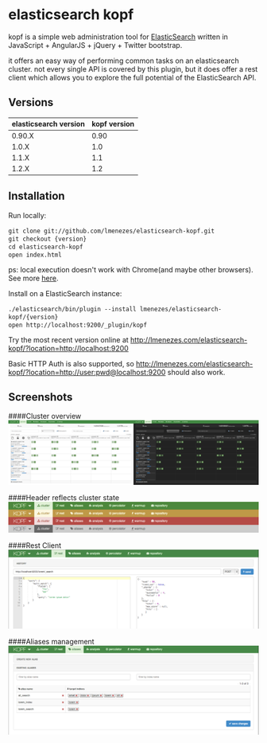 elasticsearch kopf
=======================

kopf is a simple web administration tool for [ElasticSearch](http://elasticsearch.org) written in JavaScript + AngularJS + jQuery + Twitter bootstrap.

it offers an easy way of performing common tasks on an elasticsearch cluster. not every single API is covered by this plugin, but it does offer a rest client which allows you to explore the full potential of the ElasticSearch API.

Versions
------------

| elasticsearch version | kopf version |
| --------------------- | ------------ |
| 0.90.X                | 0.90         |
| 1.0.X                 | 1.0          |
| 1.1.X                 | 1.1          |
| 1.2.X                 | 1.2          |

Installation
------------

Run locally:

    git clone git://github.com/lmenezes/elasticsearch-kopf.git
    git checkout {version}
    cd elasticsearch-kopf
    open index.html
    
ps: local execution doesn't work with Chrome(and maybe other browsers). See more [here](http://docs.angularjs.org/api/ng.directive:ngInclude).


Install on a ElasticSearch instance:

    ./elasticsearch/bin/plugin --install lmenezes/elasticsearch-kopf/{version}
    open http://localhost:9200/_plugin/kopf
    

Try the most recent version online at http://lmenezes.com/elasticsearch-kopf/?location=http://localhost:9200

Basic HTTP Auth is also supported, so http://lmenezes.com/elasticsearch-kopf/?location=http://user:pwd@localhost:9200 should also work.

Screenshots
------------
####Cluster overview
![cluster overview](imgs/cluster_view.png)

####Header reflects cluster state
![cluster state](imgs/cluster_state.png)

####Rest Client
![rest client](imgs/rest_client.png)

####Aliases management
![aliases management](imgs/aliases.png)
